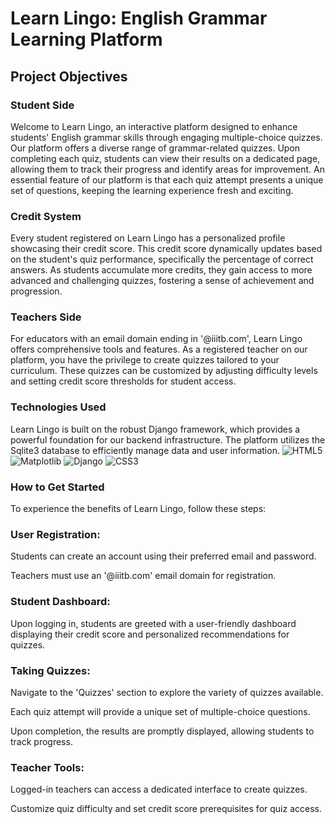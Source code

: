 # Learn Lingo: English Grammar Learning Platform 

## Project Objectives 

### Student Side 

Welcome to Learn Lingo, an interactive platform designed to enhance students' English grammar skills through engaging multiple-choice quizzes. Our platform offers a diverse range of grammar-related quizzes. Upon completing each quiz, students can view their results on a dedicated page, allowing them to track their progress and identify areas for improvement. An essential feature of our platform is that each quiz attempt presents a unique set of questions, keeping the learning experience fresh and exciting. 

### Credit System 

Every student registered on Learn Lingo has a personalized profile showcasing their credit score. This credit score dynamically updates based on the student's quiz performance, specifically the percentage of correct answers. As students accumulate more credits, they gain access to more advanced and challenging quizzes, fostering a sense of achievement and progression. 

### Teachers Side 

For educators with an email domain ending in '@iiitb.com', Learn Lingo offers comprehensive tools and features. As a registered teacher on our platform, you have the privilege to create quizzes tailored to your curriculum. These quizzes can be customized by adjusting difficulty levels and setting credit score thresholds for student access. 

### Technologies Used 

Learn Lingo is built on the robust Django framework, which provides a powerful foundation for our backend infrastructure. The platform utilizes the Sqlite3 database to efficiently manage data and user information. ![HTML5](https://img.shields.io/badge/html5-%23E34F26.svg?style=for-the-badge&logo=html5&logoColor=white) ![Matplotlib](https://img.shields.io/badge/Matplotlib-%23ffffff.svg?style=for-the-badge&logo=Matplotlib&logoColor=black) ![Django](https://img.shields.io/badge/django-%23092E20.svg?style=for-the-badge&logo=django&logoColor=white) ![CSS3](https://img.shields.io/badge/css3-%231572B6.svg?style=for-the-badge&logo=css3&logoColor=white)

### How to Get Started 

To experience the benefits of Learn Lingo, follow these steps: 

### User Registration: 

Students can create an account using their preferred email and password. 

Teachers must use an '@iiitb.com' email domain for registration. 

### Student Dashboard: 

Upon logging in, students are greeted with a user-friendly dashboard displaying their credit score and personalized recommendations for quizzes. 

### Taking Quizzes: 

Navigate to the 'Quizzes' section to explore the variety of quizzes available. 

Each quiz attempt will provide a unique set of multiple-choice questions. 

Upon completion, the results are promptly displayed, allowing students to track progress. 

### Teacher Tools: 

Logged-in teachers can access a dedicated interface to create quizzes. 

Customize quiz difficulty and set credit score prerequisites for quiz access. 




